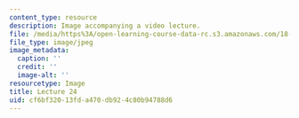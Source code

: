 ```yaml
---
content_type: resource
description: Image accompanying a video lecture.
file: /media/https%3A/open-learning-course-data-rc.s3.amazonaws.com/18-01-single-variable-calculus-fall-2006/cf6bf32013fda470db924c80b94788d6_lec24.jpg
file_type: image/jpeg
image_metadata:
  caption: ''
  credit: ''
  image-alt: ''
resourcetype: Image
title: Lecture 24
uid: cf6bf320-13fd-a470-db92-4c80b94788d6
---
```

